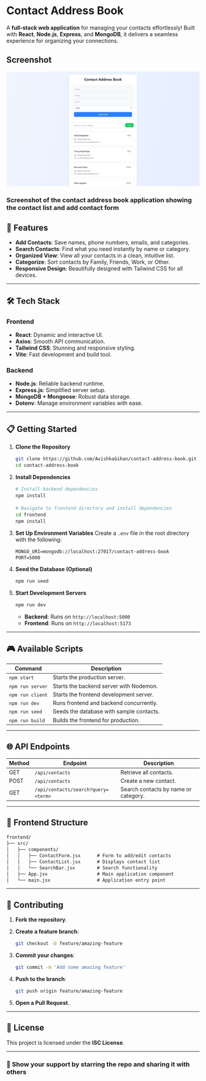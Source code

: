 # Contact Address Book

A **full-stack web application** for managing your contacts effortlessly! Built with **React**, **Node.js**, **Express**, and **MongoDB**, it delivers a seamless experience for organizing your connections.

## Screenshot

![Contact Address Book Screenshot](./assets/screenshot.jpg)

### Screenshot of the contact address book application showing the contact list and add contact form

## 🚀 Features

- **Add Contacts**: Save names, phone numbers, emails, and categories.
- **Search Contacts**: Find what you need instantly by name or category.
- **Organized View**: View all your contacts in a clean, intuitive list.
- **Categorize**: Sort contacts by Family, Friends, Work, or Other.
- **Responsive Design**: Beautifully designed with Tailwind CSS for all devices.

---

## 🛠 Tech Stack

### **Frontend**

- **React**: Dynamic and interactive UI.
- **Axios**: Smooth API communication.
- **Tailwind CSS**: Stunning and responsive styling.
- **Vite**: Fast development and build tool.

### **Backend**

- **Node.js**: Reliable backend runtime.
- **Express.js**: Simplified server setup.
- **MongoDB + Mongoose**: Robust data storage.
- **Dotenv**: Manage environment variables with ease.

---

## 📋 Getting Started

1. **Clone the Repository**

   ```bash
   git clone https://github.com/AvishkaGihan/contact-address-book.git
   cd contact-address-book
   ```

2. **Install Dependencies**

   ```bash
   # Install backend dependencies
   npm install

   # Navigate to frontend directory and install dependencies
   cd frontend
   npm install
   ```

3. **Set Up Environment Variables**
   Create a `.env` file in the root directory with the following:

   ```env
   MONGO_URI=mongodb://localhost:27017/contact-address-book
   PORT=5000
   ```

4. **Seed the Database (Optional)**

   ```bash
   npm run seed
   ```

5. **Start Development Servers**

   ```bash
   npm run dev
   ```

   - **Backend**: Runs on `http://localhost:5000`
   - **Frontend**: Runs on `http://localhost:5173`

---

## 🎮 Available Scripts

| Command          | Description                              |
| ---------------- | ---------------------------------------- |
| `npm start`      | Starts the production server.            |
| `npm run server` | Starts the backend server with Nodemon.  |
| `npm run client` | Starts the frontend development server.  |
| `npm run dev`    | Runs frontend and backend concurrently.  |
| `npm run seed`   | Seeds the database with sample contacts. |
| `npm run build`  | Builds the frontend for production.      |

---

## 🌐 API Endpoints

| Method | Endpoint                            | Description                          |
| ------ | ----------------------------------- | ------------------------------------ |
| GET    | `/api/contacts`                     | Retrieve all contacts.               |
| POST   | `/api/contacts`                     | Create a new contact.                |
| GET    | `/api/contacts/search?query=<term>` | Search contacts by name or category. |

---

## 📁 Frontend Structure

```plaintext
frontend/
├── src/
│   ├── components/
│   │   ├── ContactForm.jsx      # Form to add/edit contacts
│   │   ├── ContactList.jsx      # Displays contact list
│   │   └── SearchBar.jsx        # Search functionality
│   ├── App.jsx                  # Main application component
│   └── main.jsx                 # Application entry point
```

---

## 🤝 Contributing

1. **Fork the repository**.
2. **Create a feature branch**:

   ```bash
   git checkout -b feature/amazing-feature
   ```

3. **Commit your changes**:

   ```bash
   git commit -m 'Add some amazing feature'
   ```

4. **Push to the branch**:

   ```bash
   git push origin feature/amazing-feature
   ```

5. **Open a Pull Request**.

---

## 📜 License

This project is licensed under the **ISC License**.

---

### 🌟 Show your support by starring the repo and sharing it with others
